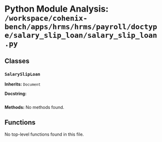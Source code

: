# Python Module Analysis: `/workspace/cohenix-bench/apps/hrms/hrms/payroll/doctype/salary_slip_loan/salary_slip_loan.py`

## Classes

### `SalarySlipLoan`
**Inherits:** `Document`


**Docstring:**
```

```

**Methods:**
No methods found.




## Functions

No top-level functions found in this file.
